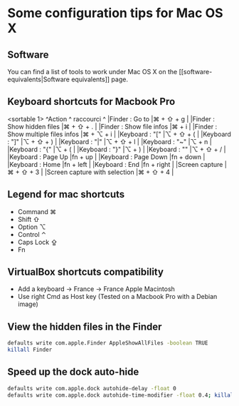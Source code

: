 # Some configuration tips for Mac OS X

## Software
You can find a list of tools to work under Mac OS X on the [[software-equivalents|Software equivalents]] page.

## Keyboard shortcuts for Macbook Pro
<sortable 1>
^Action                     ^ raccourci    ^
|Finder : Go to                                  |⌘ + ⇧ + g      |
|Finder : Show hidden files                      |⌘ + ⇧ + .      |
|Finder : Show file infos                        |⌘ + i           |
|Finder : Show multiple files infos              |⌘ + ⌥ + i      |
|Keyboard : "["                                  |⌥ + ⇧ + (      |
|Keyboard : "]"                                  |⌥ + ⇧ + )      |
|Keyboard : <nowiki>"|"</nowiki>                 |⌥ + ⇧ + l      |
|Keyboard : "~"                                  |⌥ + n           |
|Keyboard : "{"                                  |⌥ + (           |
|Keyboard : "}"                                  |⌥ + )           |
|Keyboard : "\"                                  |⌥ + ⇧ + /      |
|Keyboard : Page Up                              |fn + up         |
|Keyboard : Page Down                            |fn + down       |
|Keyboard : Home                                 |fn + left       |
|Keyboard : End                                  |fn + right      |
|Screen capture                                  |⌘ + ⇧ + 3      |
|Screen capture with selection                   |⌘ + ⇧ + 4      |
</sortable>

## Legend for mac shortcuts
  * Command ⌘
  * Shift ⇧
  * Option ⌥
  * Control ⌃
  * Caps Lock ⇪
  * Fn

## VirtualBox shortcuts compatibility
  * Add a keyboard -> France  -> France Apple Macintosh
  * Use right Cmd as Host key
(Tested on a Macbook Pro with a Debian image)

## View the hidden files in the Finder
```bash
defaults write com.apple.Finder AppleShowAllFiles -boolean TRUE
killall Finder
```


## Speed up the dock auto-hide
```bash
defaults write com.apple.dock autohide-delay -float 0
defaults write com.apple.dock autohide-time-modifier -float 0.4; killall Dock
```
